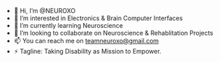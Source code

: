 - 👋 Hi, I’m @NEUROXO
- 👀 I’m interested in Electronics & Brain Computer  Interfaces
- 🌱 I’m currently learning Neuroscience
- 💞️ I’m looking to collaborate on Neuroscience & Rehablitation Projects
- 📫 You can reach me on teamneuroxo@gmail.com
- ⚡ Tagline: Taking Disability as Mission to Empower.

<!---
NEUROXO/NEUROXO is a ✨ special ✨ repository because its `README.md` (this file) appears on your GitHub profile.
You can click the Preview link to take a look at your changes.
--->
